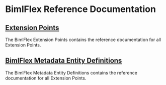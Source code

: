 # BimlFlex Reference Documentation

## [Extension Points](index.md)

The BimlFlex Extension Points contains the reference documentation for all Extension Points.

## [BimlFlex Metadata Entity Definitions](index.md)

The BimlFlex Metadata Entity Definitions contains the reference documentation for all Extension Points.